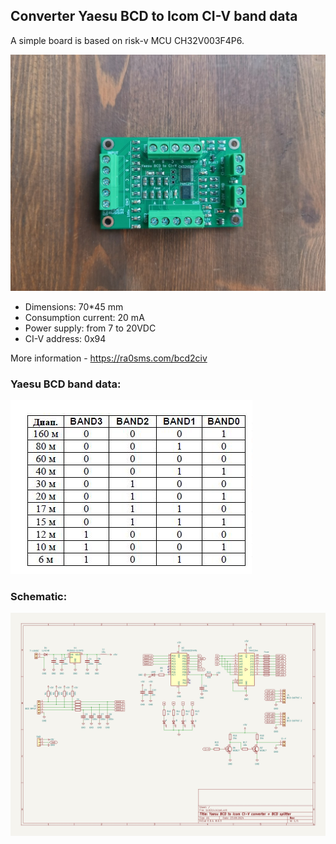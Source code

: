 ## Converter Yaesu BCD to Icom CI-V band data

A simple board is based on risk-v MCU CH32V003F4P6. 

![pcb](pics/pcb.jpg)

* Dimensions: 70*45 mm
* Consumption current: 20 mA
* Power supply: from 7 to 20VDC
* CI-V address: 0x94

More information - https://ra0sms.com/bcd2civ

### Yaesu BCD band data:

![yaseu_bcd](docs/yaesu_bcd.png)

### Schematic:

![bcd2civ](KiCad/bcd2civ/bcd2civ.jpg)

